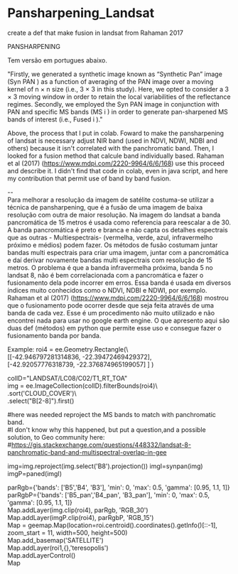 # Pansharpening_Landsat

create a def that make fusion in landsat from Rahaman 2017

PANSHARPENING

Tem versão em portugues abaixo.

"Firstly, we generated a synthetic image known as “Synthetic Pan” image (Syn PAN ) as a function of averaging of the PAN image over a moving kernel of n × n size (i.e., 3 × 3 in this study). Here, we opted to consider a 3 × 3 moving window in order to retain the local variabilities of the reflectance regimes. Secondly, we employed the Syn PAN image in conjunction with PAN and specific MS bands (MS i ) in order to generate pan-sharpened MS bands of interest (i.e., Fused i )."

Above, the process that I put in colab. Foward to make the pansharpening of landsat is necessary adjust NIR band (used in NDVI, NDWI, NDBI and others) because it isn't correlated with the panchromatic band. Then, I looked for a fusion method that calcule band individually based. Rahaman et al (2017) (https://www.mdpi.com/2220-9964/6/6/168) use this proceed and describe it. I  didn't find that code in colab, even in java script, and here my contribution that permit use of band by band fusion.

--  
Para melhorar a resolução da imagem de satélite costuma-se utilizar a técnica de pansharpening, que é a fusão de uma imagem de baixa resolução com outra de maior resolução. Na imagem do landsat a banda pancromática de 15 metros é usada como referencia para reescalar a de 30. A banda pancromática é preto e branca e não capta os detalhes espectrais que as outras - Multiespectrais- (vermelha, verde, azul, infravermelho próximo e médios) podem fazer.
Os métodos de fusão costumam juntar bandas multi espectrais para criar uma imagem, juntar com a pancromática e daí derivar novamente bandas multi espectrais com resolução de 15 metros.
O problema é que a banda infravermelha próxima, banda 5 no landsat 8, não é bem correlacionada com a pancromática e fazer o fusionamento dela pode incorrer em erros. Essa banda é usada em diversos índices muito conhecidos como o NDVI, NDBI e NDWI, por exemplo. 
Rahaman et al (2017) (https://www.mdpi.com/2220-9964/6/6/168) mostrou que o fusionamento pode ocorrer desde que seja feita através de uma banda de cada vez. Esse é um procedimento não muito utilizado e não encontrei nada para usar no google earth engine. 
O que apresento aqui são duas def (métodos) em python que permite esse uso e consegue fazer o fusionamento banda por banda.

Example:
roi4 = ee.Geometry.Rectangle(\  
[[-42.946797281314836, -22.39472469429372],  
[-42.92057776318739, -22.376874965199057] ] )  

colID="LANDSAT/LC08/C02/T1_RT_TOA"  
img = ee.ImageCollection(colID).filterBounds(roi4)\  
          .sort('CLOUD_COVER')\  
          .select("B[2-8]").first()  
  
#here was needed reproject the MS bands to match with panchromatic band.  
#I don't know why this happened, but put a question,and a possible solution, to Geo community here:  
#https://gis.stackexchange.com/questions/448332/landsat-8-panchromatic-band-and-multispectral-overlap-in-gee

img=img.reproject(img.select('B8').projection())
imgI=synpan(img)
imgP=paned(imgI)

parRgb={'bands': ['B5','B4', 'B3'], 'min': 0, 'max': 0.5, 'gamma': [0.95, 1.1, 1]}  
parRgbP={'bands': ['B5_pan','B4_pan', 'B3_pan'], 'min': 0, 'max': 0.5, 'gamma': [0.95, 1.1, 1]}  
Map.addLayer(img.clip(roi4), parRgb, 'RGB_30')  
Map.addLayer(imgP.clip(roi4), parRgbP, 'RGB_15')  
Map = geemap.Map(location=roi.centroid().coordinates().getInfo()[::-1], zoom_start = 11, width=500, height=500)  
Map.add_basemap('SATELLITE')  
Map.addLayer(roi1,{},'teresopolis')  
Map.addLayerControl()  
Map
